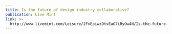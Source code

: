 ```yaml
---
title: Is the future of design industry collaborative?
publication: Live Mint
link: >-
  http://www.livemint.com/Leisure/2FxEpiwzDtvEaO7iRyOw4N/Is-the-future-of-design-industry-collaborative.html
---
```


